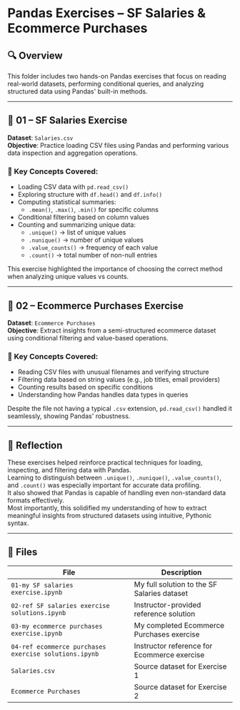 # Pandas Exercises – SF Salaries & Ecommerce Purchases

## 🔍 Overview

This folder includes two hands-on Pandas exercises that focus on reading real-world datasets, performing conditional queries, and analyzing structured data using Pandas' built-in methods.

---

## 📘 01 – SF Salaries Exercise

**Dataset**: `Salaries.csv`  
**Objective**: Practice loading CSV files using Pandas and performing various data inspection and aggregation operations.

### 🔹 Key Concepts Covered:
- Loading CSV data with `pd.read_csv()`
- Exploring structure with `df.head()` and `df.info()`
- Computing statistical summaries:
  - `.mean()`, `.max()`, `.min()` for specific columns
- Conditional filtering based on column values
- Counting and summarizing unique data:
  - `.unique()` → list of unique values  
  - `.nunique()` → number of unique values  
  - `.value_counts()` → frequency of each value  
  - `.count()` → total number of non-null entries

This exercise highlighted the importance of choosing the correct method when analyzing unique values vs counts.

---

## 📘 02 – Ecommerce Purchases Exercise

**Dataset**: `Ecommerce Purchases`  
**Objective**: Extract insights from a semi-structured ecommerce dataset using conditional filtering and value-based operations.

### 🔹 Key Concepts Covered:
- Reading CSV files with unusual filenames and verifying structure
- Filtering data based on string values (e.g., job titles, email providers)
- Counting results based on specific conditions
- Understanding how Pandas handles data types in queries

Despite the file not having a typical `.csv` extension, `pd.read_csv()` handled it seamlessly, showing Pandas' robustness.

---

## 💬 Reflection

These exercises helped reinforce practical techniques for loading, inspecting, and filtering data with Pandas.  
Learning to distinguish between `.unique()`, `.nunique()`, `.value_counts()`, and `.count()` was especially important for accurate data profiling.  
It also showed that Pandas is capable of handling even non-standard data formats effectively.  
Most importantly, this solidified my understanding of how to extract meaningful insights from structured datasets using intuitive, Pythonic syntax.

---

## 📂 Files

| File | Description |
|------|-------------|
| `01-my SF salaries exercise.ipynb` | My full solution to the SF Salaries dataset |
| `02-ref SF salaries exercise solutions.ipynb` | Instructor-provided reference solution |
| `03-my ecommerce purchases exercise.ipynb` | My completed Ecommerce Purchases exercise |
| `04-ref ecommerce purchases exercise solutions.ipynb` | Instructor reference for Ecommerce exercise |
| `Salaries.csv` | Source dataset for Exercise 1 |
| `Ecommerce Purchases` | Source dataset for Exercise 2 |